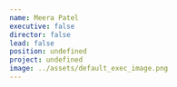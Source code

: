 ```yaml
---
name: Meera Patel
executive: false
director: false
lead: false
position: undefined
project: undefined
image: ../assets/default_exec_image.png
---
```

